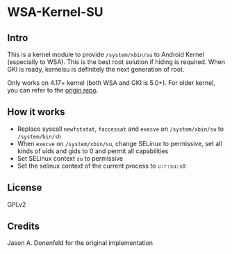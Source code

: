 # WSA-Kernel-SU

## Intro

This is a kernel module to provide `/system/xbin/su` to Android Kernel (especially to WSA).
This is the best root solution if hiding is required. When GKI is ready, kernelsu is definitely the next generation of root.

Only works on 4.17+ kernel (both WSA and GKI is 5.0+). For older kernel, you can refer to the [origin repo](https://git.zx2c4.com/kernel-assisted-superuser).

## How it works
- Replace syscall `newfstatat`, `faccessat` and `execve` on `/system/xbin/su` to `/system/bin/sh`
- When `execve` on `/system/xbin/su`, change SELinux to permissive, set all kinds of uids and gids to 0 and permit all capabilities
- Set SELinux context `su` to permissive
- Set the selinux context of the current process to `u:r:su:s0`

## License
GPLv2

## Credits
Jason A. Donenfeld for the original implementation

